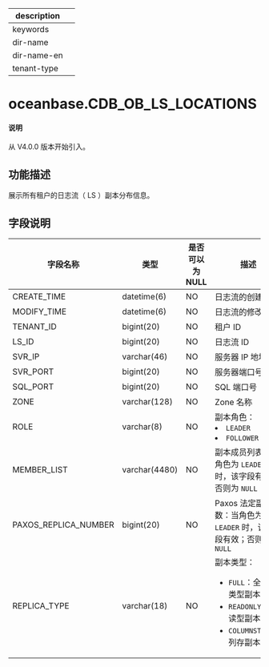 |description||
|---|---|
|keywords||
|dir-name||
|dir-name-en||
|tenant-type||

# oceanbase.CDB_OB_LS_LOCATIONS

<main id="notice" type='explain'>
  <h4>说明</h4>
  <p>从 V4.0.0 版本开始引入。</p>
</main>

## 功能描述

展示所有租户的日志流（ LS ）副本分布信息。

## 字段说明

|     字段名称     |      类型       | 是否可以为 NULL |       描述        |
|--------------|---------------|------------|-------------------------------------|
| CREATE_TIME  | datetime(6)   | NO         |   日志流的创建时间  |
| MODIFY_TIME  | datetime(6)   | NO         |   日志流的修改时间  |
| TENANT_ID    | bigint(20)    | NO         | 租户 ID           |
| LS_ID        | bigint(20)    | NO         | 日志流 ID          |
| SVR_IP       | varchar(46)   | NO         | 服务器 IP 地址       |
| SVR_PORT     | bigint(20)    | NO         | 服务器端口号          |
| SQL_PORT     | bigint(20)    | NO         | SQL 端口号         |
| ZONE         | varchar(128)  | NO         | Zone 名称         |
| ROLE         | varchar(8)    | NO         | 副本角色：<li> `LEADER`   <li> `FOLLOWER`       |
| MEMBER_LIST  | varchar(4480) | NO         | 副本成员列表：当角色为 `LEADER` 时，该字段有效；否则为 `NULL`       |
| PAXOS_REPLICA_NUMBER       | bigint(20)    | NO         | Paxos 法定副本数：当角色为 `LEADER` 时，该字段有效；否则为 `NULL`  |
| REPLICA_TYPE | varchar(18)   | NO         | 副本类型：<ul><li>`FULL`：全功能类型副本</li>  <li>`READONLY`：只读型副本</li> <li>`COLUMNSTORE`：列存副本</li></ul>   |
